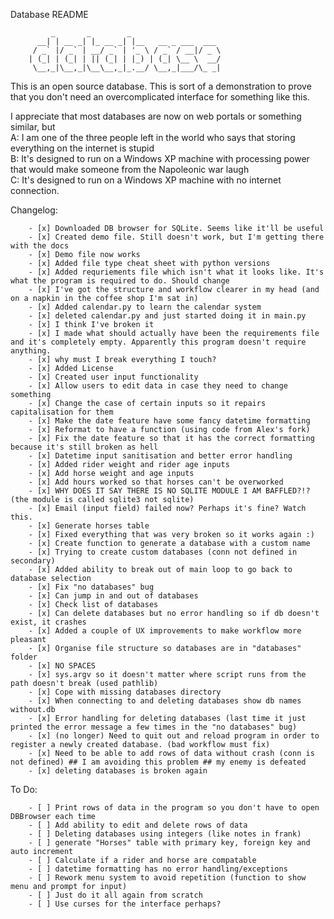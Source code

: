 
Database README

<!-- language: lang-none -->
             _       _        _                    
          __| | __ _| |_ __ _| |__   __ _ ___  ___ 
         / _` |/ _` | __/ _` | '_ \ / _` / __|/ _ \
        | (_| | (_| | || (_| | |_) | (_| \__ \  __/
         \__,_|\__,_|\__\__,_|_.__/ \__,_|___/\_ _|

This is an open source database. This is sort of a demonstration to prove that you don't need an overcomplicated interface for something like this.

I appreciate that most databases are now on web portals or something similar, but  
A: I am one of the three people left in the world who says that storing everything on the internet is stupid  
B: It's designed to run on a Windows XP machine with processing power that would make someone from the Napoleonic war laugh  
C: It's designed to run on a Windows XP machine with no internet connection.

Changelog:

        - [x] Downloaded DB browser for SQLite. Seems like it'll be useful
        - [x] Created demo file. Still doesn't work, but I'm getting there with the docs
        - [x] Demo file now works
        - [x] Added file type cheat sheet with python versions
        - [x] Added requriements file which isn't what it looks like. It's what the program is required to do. Should change
        - [x] I've got the structure and workflow clearer in my head (and on a napkin in the coffee shop I'm sat in)
        - [x] Added calendar.py to learn the calendar system
        - [x] deleted calendar.py and just started doing it in main.py
        - [x] I think I've broken it
        - [x] I made what should actually have been the requirements file and it's completely empty. Apparently this program doesn't require anything.
        - [x] why must I break everything I touch?
        - [x] Added License
        - [x] Created user input functionality
        - [x] Allow users to edit data in case they need to change something
        - [x] Change the case of certain inputs so it repairs capitalisation for them
        - [x] Make the date feature have some fancy datetime formatting
        - [x] Reformat to have a function (using code from Alex's fork)
        - [x] Fix the date feature so that it has the correct formatting because it's still broken as hell
        - [x] Datetime input sanitisation and better error handling
        - [x] Added rider weight and rider age inputs
        - [x] Add horse weight and age inputs
        - [x] Add hours worked so that horses can't be overworked
        - [x] WHY DOES IT SAY THERE IS NO SQLITE MODULE I AM BAFFLED?!? (the module is called sqlite3 not sqlite)
        - [x] Email (input field) failed now? Perhaps it's fine? Watch this.
        - [x] Generate horses table
        - [x] Fixed everything that was very broken so it works again :)
        - [x] Create function to generate a database with a custom name
        - [x] Trying to create custom databases (conn not defined in secondary)
        - [x] Added ability to break out of main loop to go back to database selection
        - [x] Fix "no databases" bug
        - [x] Can jump in and out of databases
        - [x] Check list of databases
        - [x] Can delete databases but no error handling so if db doesn't exist, it crashes
        - [x] Added a couple of UX improvements to make workflow more pleasant
        - [x] Organise file structure so databases are in "databases" folder
        - [x] NO SPACES
        - [x] sys.argv so it doesn't matter where script runs from the path doesn't break (used pathlib)
        - [x] Cope with missing databases directory
        - [x] When connecting to and deleting databases show db names without.db
        - [x] Error handling for deleting databases (last time it just printed the error message a few times in the "no databases" bug)
        - [x] (no longer) Need to quit out and reload program in order to register a newly created database. (bad workflow must fix)
        - [x] Need to be able to add rows of data without crash (conn is not defined) ## I am avoiding this problem ## my enemy is defeated
        - [x] deleting databases is broken again

To Do:

        - [ ] Print rows of data in the program so you don't have to open DBBrowser each time
        - [ ] Add ability to edit and delete rows of data
        - [ ] Deleting databases using integers (like notes in frank)
        - [ ] generate "Horses" table with primary key, foreign key and auto increment
        - [ ] Calculate if a rider and horse are compatable
        - [ ] datetime formatting has no error handling/exceptions
        - [ ] Rework menu system to avoid repetition (function to show menu and prompt for input)
        - [ ] Just do it all again from scratch
        - [ ] Use curses for the interface perhaps?
